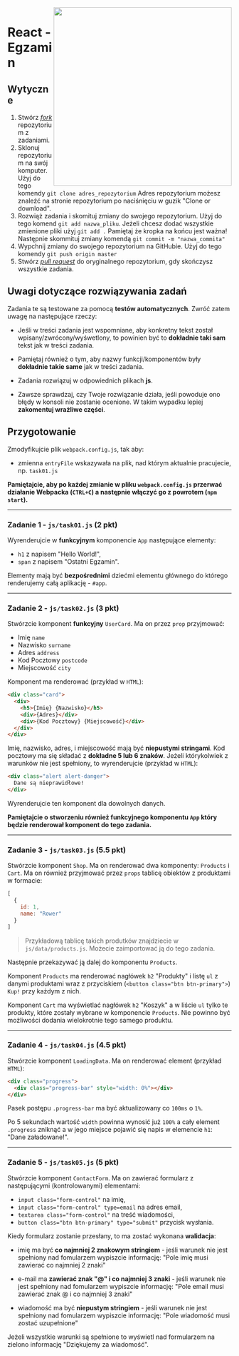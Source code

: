 <img src="http://coderslab.pl/img/coderslab-logo.png" align="right" width="400"/>

# React - Egzamin

## Wytyczne

1. Stwórz [*fork*](https://guides.github.com/activities/forking/) repozytorium z zadaniami.
2. Sklonuj repozytorium na swój komputer. Użyj do tego komendy `git clone adres_repozytorium`
Adres repozytorium możesz znaleźć na stronie repozytorium po naciśnięciu w guzik "Clone or download".
3. Rozwiąż zadania i skomituj zmiany do swojego repozytorium. Użyj do tego komend `git add nazwa_pliku`.
Jeżeli chcesz dodać wszystkie zmienione pliki użyj `git add .` 
Pamiętaj że kropka na końcu jest ważna!
Następnie skommituj zmiany komendą `git commit -m "nazwa_commita"`
4. Wypchnij zmiany do swojego repozytorium na GitHubie.  Użyj do tego komendy `git push origin master`
5. Stwórz [*pull request*](https://help.github.com/articles/creating-a-pull-request) do oryginalnego repozytorium, gdy skończysz wszystkie zadania.

## Uwagi dotyczące rozwiązywania zadań

Zadania te są testowane za pomocą **testów automatycznych**. Zwróć zatem uwagę na następujące rzeczy:

* Jeśli w treści zadania jest wspomniane, aby konkretny tekst został wpisany/zwrócony/wyśwetlony, to powinien być to **dokładnie taki sam** tekst jak w treści zadania.

* Pamiętaj również o tym, aby nazwy funkcji/komponentów były **dokładnie takie same** jak w treści zadania. 

* Zadania rozwiązuj w odpowiednich plikach **js**.

* Zawsze sprawdzaj, czy Twoje rozwiązanie działa, jeśli powoduje ono błędy w konsoli nie zostanie ocenione. W takim wypadku lepiej **zakomentuj wrażliwe części**.


## Przygotowanie
Zmodyfikujcie plik `webpack.config.js`, tak aby:

- zmienna `entryFile` wskazywała na plik, nad którym aktualnie pracujecie, np. `task01.js`

**Pamiętajcie, aby po każdej zmianie w pliku `webpack.config.js` przerwać działanie Webpacka (`CTRL+C`) a następnie włączyć go z powrotem (`npm start`).**


---

### Zadanie 1 - `js/task01.js` **(2 pkt)**

Wyrenderujcie w **funkcyjnym** komponencie ```App``` następujące elementy:
- `h1` z napisem "Hello World!",
- `span` z napisem "Ostatni Egzamin".

Elementy mają być **bezpośrednimi** dziećmi elementu głównego do którego renderujemy całą aplikację - `#app`.

---

### Zadanie 2 - `js/task02.js` **(3 pkt)**

Stwórzcie komponent **funkcyjny** `UserCard`. Ma on przez `prop` przyjmować:

- Imię `name`
- Nazwisko `surname`
- Adres ``address``
- Kod Pocztowy `postcode`
- Miejscowość `city` 


Komponent ma renderować (przykład w `HTML`):
```html
<div class="card">
  <div> 
    <h5>{Imię} {Nazwisko}</h5>
    <div>{Adres}</div>
    <div>{Kod Pocztowy} {Miejscowość}</div>
  </div>
</div>
```

Imię, nazwisko, adres, i miejscowość mają być **niepustymi stringami**. Kod pocztowy ma się składać z **dokładne 5 lub 6 znaków**. Jeżeli którykolwiek z warunków nie jest spełniony, to wyrenderujcie (przykład w `HTML`):

```html
<div class="alert alert-danger">
  Dane są nieprawidłowe!
</div>
```

Wyrenderujcie ten komponent dla dowolnych danych. 

**Pamiętajcie o stworzeniu również funkcyjnego komponentu `App` który będzie renderował komponent do tego zadania.**

---

### Zadanie 3 - `js/task03.js` **(5.5 pkt)**

Stwórzcie komponent `Shop`. Ma on renderować dwa komponenty: `Products` i `Cart`. Ma on również przyjmować  przez `props` tablicę obiektów z produktami w formacie: 

```js
[
  {
    id: 1,
    name: "Rower"
  }
]
```

> Przykładową tablicę takich produtków znajdziecie w `js/data/products.js`. Możecie zaimportować ją do tego zadania.

Następnie przekazywać ją dalej do komponentu `Products`.

Komponent `Products` ma renderować nagłówek `h2` "Produkty" i listę `ul` z danymi produktami wraz z przyciskiem (`<button class="btn btn-primary">`) `Kup!` przy każdym z nich.

Komponent `Cart` ma wyświetlać nagłówek `h2` "Koszyk" a w liście `ul` tylko te produkty, które zostały wybrane w komponencie `Products`. Nie powinno być możliwości dodania wielokrotnie tego samego produktu.

---

### Zadanie 4 - `js/task04.js` **(4.5 pkt)**

Stwórzcie komponent `LoadingData`. Ma on renderować element (przykład `HTML`):

```html
<div class="progress">
  <div class="progress-bar" style="width: 0%"></div>
</div>
```

Pasek postępu `.progress-bar` ma być aktualizowany co `100ms` o `1%`.

Po 5 sekundach wartość `width` powinna wynosić już `100%` a cały element `.progress` zniknąć a w jego miejsce pojawić się napis w elemencie `h1`: "Dane załadowane!".

---

### Zadanie 5 - `js/task05.js` **(5 pkt)**

Stwórzcie komponent `ContactForm`. Ma on zawierać formularz z następującymi (kontrolowanymi) elementami:

- `input class="form-control"` na imię,
- `input class="form-control" type=email` na adres email, 
- `textarea class="form-control"` na treść wiadomości, 
- `button class="btn btn-primary" type="submit"` przycisk wysłania.

Kiedy formularz zostanie przesłany, to ma zostać wykonana **walidacja**:

* imię ma być **co najmniej 2 znakowym stringiem** - jeśli warunek nie jest spełniony nad fomularzem wypiszcie informację: "Pole imię musi zawierać co najmniej 2 znaki"

* e-mail ma **zawierać znak "@" i co najmniej 3 znaki**  - jeśli warunek nie jest spełniony nad fomularzem wypiszcie informację: "Pole email musi zawierać znak @ i co najmniej 3 znaki"

* wiadomość ma być **niepustym stringiem** - jeśli warunek nie jest spełniony nad fomularzem wypiszcie informację: "Pole wiadomość musi zostać uzupełnione"

Jeżeli wszystkie warunki są spełnione to wyświetl nad formularzem na zielono informację "Dziękujemy za wiadomość".


<!-- Links -->
[forking]: https://guides.github.com/activities/forking/
[ref-clone]: http://gitref.org/creating/#clone
[ref-commit]: http://gitref.org/basic/#commit
[ref-push]: http://gitref.org/remotes/#push
[pull-request]: https://help.github.com/articles/creating-a-pull-request
